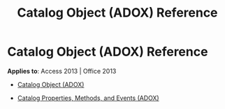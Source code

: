 ﻿---
title: Catalog Object (ADOX) Reference
TOCTitle: Catalog Object (ADOX)
ms:assetid: f1d6cf51-1b7a-4d7d-8c16-d1a7468ddfc3
ms:mtpsurl: https://msdn.microsoft.com/library/JJ250228(v=office.15)
ms:contentKeyID: 48548633
ms.date: 09/18/2015
mtps_version: v=office.15
---

# Catalog Object (ADOX) Reference


**Applies to**: Access 2013 | Office 2013



  - [Catalog Object (ADOX)](catalog-object-adox.md)

  - [Catalog Properties, Methods, and Events (ADOX)](catalog-properties-methods-and-events-adox.md)

